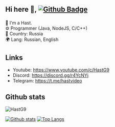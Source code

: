 ## Hi here 👋, [![Github Badge](https://img.shields.io/badge/-HastG99-grey?style=flat&logo=github&logoColor=white&link=https://github.com/HastG99/)](https://www.github.com/HastG99/) <p align='left'>
👤 I'm a Hast. <br/>
⚙ Programmer (Java, NodeJS, C/C++) <br/>
🚩 Сountry: Russia <br/>
🌍 Lang: Russian, English <br/>
</p>

## Links
<ul dir="auto">
  <li>Youtube: <a href="https://www.youtube.com/c/HastG9" rel="nofollow">https://www.youtube.com/c/HastG9</a></li>
  <li>Discord: <a href="https://discord.gg/r4YcNYj" rel="nofollow">https://discord.gg/r4YcNYj</a></li>
  <li>Telegram: <a href="https://t.me/hastvideo" rel="nofollow">https://t.me/hastvideo</a></li>
</ul>

## Github stats
<p align=left> <img src=https://komarev.com/ghpvc/?username=HastG99 alt=HastG9 /> </p>

[![Github stats](https://github-readme-stats.vercel.app/api?username=HastG99&show_icons=true&include_all_commits=true)](https://github.com/HastG99/github-readme-stats)
[![Top Langs](https://github-readme-stats.vercel.app/api/top-langs/?username=HastG99&layout=compact)](https://github.com/HastG99/github-readme-stats)
